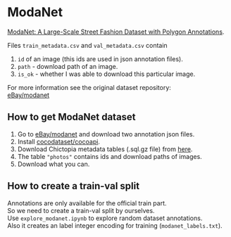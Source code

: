 # ModaNet
[ModaNet: A Large-Scale Street Fashion Dataset with Polygon Annotations](https://arxiv.org/abs/1807.01394).


Files `train_metadata.csv` and `val_metadata.csv` contain
1. `id` of an image (this ids are used in json annotation files).
2. `path` - download path of an image.
3. `is_ok` - whether I was able to download this particular image.

For more information see the original dataset repository:  
[eBay/modanet](https://github.com/eBay/modanet)


## How to get ModaNet dataset
1. Go to [eBay/modanet](https://github.com/eBay/modanet) and download two annotation json files.
2. Install [cocodataset/cocoapi](https://github.com/cocodataset/cocoapi).
3. Download Chictopia metadata tables (.sql.gz file) from [here](https://github.com/kyamagu/paperdoll/tree/master/data/chictopia).
4. The table `"photos"` contains ids and download paths of images.
5. Download what you can.

## How to create a train-val split
Annotations are only available for the official train part.  
So we need to create a train-val split by ourselves.    
Use `explore_modanet.ipynb` to explore random dataset annotations.  
Also it creates an label integer encoding for training (`modanet_labels.txt`).
